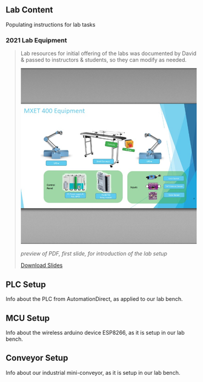 ## Lab Content
Populating instructions for lab tasks

### 2021 Lab Equipment

>Lab resources for initial offering of the labs was documented by David & passed to instructors & students, so they can modify as needed.
>
> ![lab slides](img/img_labslides.jpg)
>
> _preview of PDF, first slide, for introduction of the lab setup_
>
> [Download Slides](docs/LabIntro_2021.pdf)



## PLC Setup
Info about the PLC from AutomationDirect, as applied to our lab bench.


## MCU Setup
Info about the wireless arduino device ESP8266, as it is setup in our lab bench.

## Conveyor Setup
Info about our industrial mini-conveyor, as it is setup in our lab bench.

